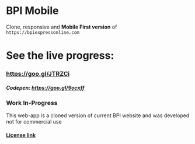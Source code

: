 # BPI Mobile
Clone, responsive and **Mobile First version** of `https://bpiexpressonline.com`


# See the live progress:
### https://goo.gl/JTRZCi
##### Codepen: https://goo.gl/9ocxff



### Work In-Progress

This web-app is a cloned version of current BPI website and was developed not for commercial use

#### [License link](https://github.com/KBPsystem777/BPIexpressonline.com/blob/master/license.md)
